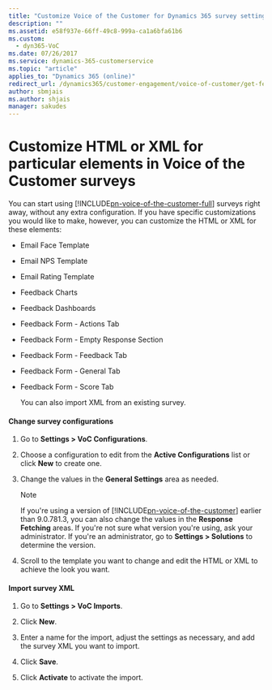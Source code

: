 ```yaml
---
title: "Customize Voice of the Customer for Dynamics 365 survey settings | MicrosoftDocs"
description: ""
ms.assetid: e58f937e-66ff-49c8-999a-ca1a6bfa61b6
ms.custom:
  - dyn365-VoC
ms.date: 07/26/2017
ms.service: dynamics-365-customerservice
ms.topic: "article"
applies_to: "Dynamics 365 (online)"
redirect_url: /dynamics365/customer-engagement/voice-of-customer/get-feedback-surveys
author: sbmjais
ms.author: shjais
manager: sakudes
---
```

# Customize HTML or XML for particular elements in Voice of the Customer surveys 
You can start using [!INCLUDE[pn-voice-of-the-customer-full](../includes/pn-voice-of-the-customer-full.md)] surveys right away, without any extra configuration. If you have specific customizations you would like to make, however, you can customize the HTML or XML for these elements:  
  
- Email Face Template  
  
- Email NPS Template  
  
- Email Rating Template  
  
- Feedback Charts  
  
- Feedback Dashboards  
  
- Feedback Form - Actions Tab  
  
- Feedback Form - Empty Response Section  
  
- Feedback Form - Feedback Tab  
  
- Feedback Form - General Tab  
  
- Feedback Form - Score Tab  
  
  You can also import XML from an existing survey.  
  
#### Change survey configurations  
  
1. Go to **Settings > VoC Configurations**.  
  
2. Choose a configuration to edit from the **Active Configurations** list or click **New** to create one.  
  
3. Change the values in the **General Settings** area as needed.

   > [!NOTE]
   > If you're using a version of [!INCLUDE[pn-voice-of-the-customer](../includes/pn-voice-of-the-customer.md)] earlier than 9.0.781.3, you can also change the values in the **Response Fetching** areas. If you're not sure what version you're using, ask your administrator. If you're an administrator, go to **Settings > Solutions** to determine the version.   
  
4. Scroll to the template you want to change and edit the HTML or XML to achieve the look you want.  
  
#### Import survey XML  
  
1.  Go to **Settings > VoC Imports**.  
  
2.  Click **New**.  
  
3.  Enter a name for the import, adjust the settings as necessary, and add the survey XML you want to import.  
  
4.  Click **Save**.  
  
5.  Click **Activate** to activate the import.  
